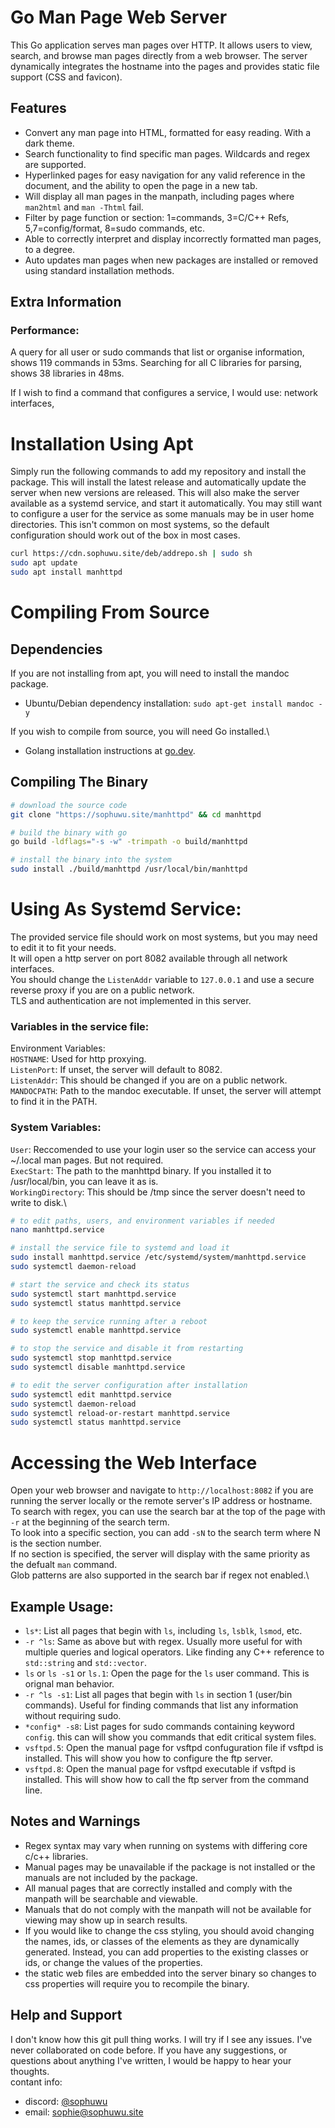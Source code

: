 # Go Man Page Web Server

This Go application serves man pages over HTTP. It allows users to view, search, and browse man pages directly from a web browser. The server dynamically integrates the hostname into the pages and provides static file support (CSS and favicon).

## Features

- Convert any man page into HTML, formatted for easy reading. With a dark theme.
- Search functionality to find specific man pages. Wildcards and regex are supported.
- Hyperlinked pages for easy navigation for any valid reference in the document, and the ability to open the page in a new tab.
- Will display all man pages in the manpath, including pages where `man2html` and `man -Thtml` fail.
- Filter by page function or section: 1=commands, 3=C/C++ Refs, 5,7=config/format, 8=sudo commands, etc.
- Able to correctly interpret and display incorrectly formatted man pages, to a degree.
- Auto updates man pages when new packages are installed or removed using standard installation methods.

## Extra Information
### Performance:
A query for all user or sudo  commands that list or organise information, shows 119 commands in 53ms.
Searching for all C libraries for parsing, shows 38 libraries in 48ms.

If I wish to find a command that configures a service, I would use:
network interfaces,

# Installation Using Apt

Simply run the following commands to add my repository and install the package. This will install the latest release and automatically update the server when new versions are released.
This will also make the server available as a systemd service, and start it automatically. You may still want to configure a user for the service as some manuals may be in user home directories.
This isn't common on most systems, so the default configuration should work out of the box in most cases.

```bash
curl https://cdn.sophuwu.site/deb/addrepo.sh | sudo sh
sudo apt update
sudo apt install manhttpd
```

# Compiling From Source

## Dependencies
If you are not installing from apt, you will need to install the mandoc package.
* Ubuntu/Debian dependency installation: `sudo apt-get install mandoc -y`

If you wish to compile from source, you will need Go installed.\
* Golang installation instructions at [go.dev](https://go.dev/doc/install).


## Compiling The Binary

 ```sh
# download the source code
git clone "https://sophuwu.site/manhttpd" && cd manhttpd
 
# build the binary with go
go build -ldflags="-s -w" -trimpath -o build/manhttpd

# install the binary into the system
sudo install ./build/manhttpd /usr/local/bin/manhttpd
```

# Using As Systemd Service:

The provided service file should work on most systems, but you may need to edit it to fit your needs.\
It will open a http server on port 8082 available through all network interfaces.\
You should change the `ListenAddr` variable to `127.0.0.1` and use a secure reverse proxy if you are on a public network.\
TLS and authentication are not implemented in this server.

### Variables in the service file:

Environment Variables:\
`HOSTNAME`: Used for http proxying.\
`ListenPort`: If unset, the server will default to 8082.\
`ListenAddr`: This should be changed if you are on a public network.\
`MANDOCPATH`: Path to the mandoc executable. If unset, the server will attempt to find it in the PATH.

### System Variables:

`User`: Reccomended to use your login user so the service can access your ~/.local man pages. But not required.\
`ExecStart`: The path to the manhttpd binary. If you installed it to /usr/local/bin, you can leave it as is.\
`WorkingDirectory`: This should be /tmp since the server doesn't need to write to disk.\

```sh
# to edit paths, users, and environment variables if needed
nano manhttpd.service 

# install the service file to systemd and load it
sudo install manhttpd.service /etc/systemd/system/manhttpd.service
sudo systemctl daemon-reload

# start the service and check its status
sudo systemctl start manhttpd.service
sudo systemctl status manhttpd.service

# to keep the service running after a reboot
sudo systemctl enable manhttpd.service

# to stop the service and disable it from restarting
sudo systemctl stop manhttpd.service
sudo systemctl disable manhttpd.service

# to edit the server configuration after installation
sudo systemctl edit manhttpd.service
sudo systemctl daemon-reload 
sudo systemctl reload-or-restart manhttpd.service
sudo systemctl status manhttpd.service
```

# Accessing the Web Interface

Open your web browser and navigate to `http://localhost:8082` if you are running the server locally or the remote server's IP address or hostname.\
To search with regex, you can use the search bar at the top of the page with `-r` at the beginning of the search term.\
To look into a specific section, you can add `-sN` to the search term where N is the section number.\
If no section is specified, the server will display with the same priority as the defualt `man` command.\
Glob patterns are also supported in the search bar if regex not enabled.\

## Example Usage:

- `ls*`: List all pages that begin with `ls`, including `ls`, `lsblk`, `lsmod`, etc.
- `-r ^ls`: Same as above but with regex. Usually more useful for with multiple queries and logical operators. Like finding any C++ reference to `std::string` and `std::vector`.
- `ls` or `ls -s1` or `ls.1`: Open the page for the `ls` user command. This is orignal man behavior.
- `-r ^ls -s1`: List all pages that begin with `ls` in section 1 (user/bin commands). Useful for finding commands that list any information without requiring sudo.
- `*config* -s8`: List pages for sudo commands containing keyword `config`. this can will show you commands that edit critical system files.  
- `vsftpd.5`: Open the manual page for vsftpd confuguration file if vsftpd is installed. This will show you how to configure the ftp server.
- `vsftpd.8`: Open the manual page for vsftpd executable if vsftpd is installed. This will show how to call the ftp server from the command line.

## Notes and Warnings

- Regex syntax may vary when running on systems with differing core c/c++ libraries. 
- Manual pages may be unavailable if the package is not installed or the manuals are not included by the package.
- All manual pages that are correctly installed and comply with the manpath will be searchable and viewable.
- Manuals that do not comply with the manpath will not be available for viewing may show up in search results.
- If you would like to change the css styling, you should avoid changing the names, ids, or classes of the elements as they are dynamically generated. Instead, you can add properties to the existing classes or ids, or change the values of the properties.
- the static web files are embedded into the server binary so changes to css properties will require you to recompile the binary.

## Help and Support

I don't know how this git pull thing works. I will try if I see any issues. I've never collaborated on code before. If you have any suggestions, or questions about anything I've written, I would be happy to hear your thoughts.\
contant info: 
* discord: [@sophuwu](https://discord.com/users/sophuwu)
* email: [sophie@sophuwu.site](mailto:sophie@sophuwu.site)


